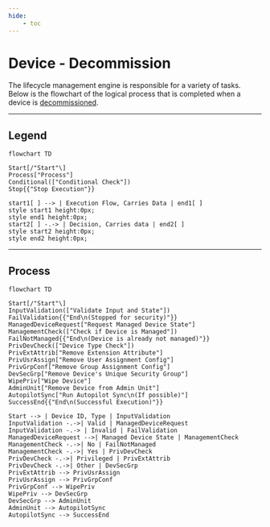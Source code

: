 ```yaml
---
hide:
    - toc
---
```

# Device - Decommission

The lifecycle management engine is responsible for a variety of tasks. Below is the flowchart of the logical process that is completed when a device is [decommissioned](../../Usage-Guide/Device/1-Decommission.md).

---

## Legend

``` mermaid
flowchart TD

Start[/"Start"\]
Process["Process"]
Conditional(["Conditional Check"])
Stop{{"Stop Execution"}}

start1[ ] --> | Execution Flow, Carries Data | end1[ ]
style start1 height:0px;
style end1 height:0px;
start2[ ] -.-> | Decision, Carries data | end2[ ]
style start2 height:0px;
style end2 height:0px;
```

---

## Process

``` mermaid
flowchart TD

Start[/"Start"\]
InputValidation(["Validate Input and State"])
FailValidation{{"End\n(Stopped for security)"}}
ManagedDeviceRequest["Request Managed Device State"]
ManagementCheck(["Check if Device is Managed"])
FailNotManaged{{"End\n(Device is already not managed)"}}
PrivDevCheck(["Device Type Check"])
PrivExtAttrib["Remove Extension Attribute"]
PrivUsrAssign["Remove User Assignment Config"]
PrivGrpConf["Remove Group Assignment Config"]
DevSecGrp["Remove Device's Unique Security Group"]
WipePriv["Wipe Device"]
AdminUnit["Remove Device from Admin Unit"]
AutopilotSync["Run Autopilot Sync\n(If possible)"]
SuccessEnd{{"End\n(Successful Execution)"}}

Start --> | Device ID, Type | InputValidation
InputValidation -.->| Valid | ManagedDeviceRequest
InputValidation -.-> | Invalid | FailValidation
ManagedDeviceRequest -->| Managed Device State | ManagementCheck
ManagementCheck -.->| No | FailNotManaged
ManagementCheck -.->| Yes | PrivDevCheck
PrivDevCheck -.->| Privileged | PrivExtAttrib
PrivDevCheck -.->| Other | DevSecGrp
PrivExtAttrib --> PrivUsrAssign
PrivUsrAssign --> PrivGrpConf
PrivGrpConf --> WipePriv
WipePriv --> DevSecGrp
DevSecGrp --> AdminUnit
AdminUnit --> AutopilotSync
AutopilotSync --> SuccessEnd
```
